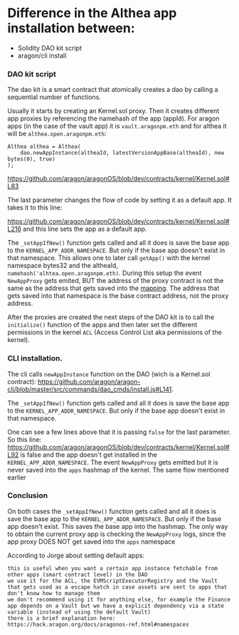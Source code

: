 # Difference in the Althea app installation between:

 * Solidity DAO kit script
 * aragon/cli install

### DAO kit script

The dao kit is a smart contract that atomically creates a dao by calling a sequential number of functions.

Usually it starts by creating an Kernel.sol proxy. Then it creates different app proxies by referencing the namehash of the app (appId). For aragon apps (in the case of the vault app) it is `vault.aragonpm.eth` and for althea it will be `althea.open.aragonpm.eth`:

```
Althea althea = Althea(
    dao.newAppInstance(altheaId, latestVersionAppBase(altheaId), new bytes(0), true)
);
```
https://github.com/aragon/aragonOS/blob/dev/contracts/kernel/Kernel.sol#L83

The last parameter changes the flow of code by setting it as a default app. It takes it to this line:

https://github.com/aragon/aragonOS/blob/dev/contracts/kernel/Kernel.sol#L216 and this line sets the app as a default app.

The `_setAppIfNew()` function gets called and all it does is save the base app to the `KERNEL_APP_ADDR_NAMESPACE`. But only if the base app doesn't exist in that namespace. This allows one to later call `getApp()` with the kernel namespace bytes32 and the altheaId, `namehash('alhtea.open.aragonpm.eth)`. During this setup the event `NewAppProxy` gets emited, BUT the address of the proxy contract is not the same as the address that gets saved into the [mapping](https://github.com/aragon/aragonOS/blob/dev/contracts/kernel/Kernel.sol#L88-L89). The address that gets saved into that namespace is the base contract address, not the proxy address.

After the proxies are created the next steps of the DAO kit is to call the `initialize()` function of the apps and then later set the different permissions in the kernel `ACL` (Access Control List aka permissions of the kernel).

### CLI installation.

The cli calls `newAppInstance` function on the DAO (wich is a Kernel.sol contract): https://github.com/aragon/aragon-cli/blob/master/src/commands/dao_cmds/install.js#L141. 

The `_setAppIfNew()` function gets called and all it does is save the base app to the `KERNEL_APP_ADDR_NAMESPACE`. But only if the base app doesn't exist in that namespace.

One can see a few lines above that it is passing `false` for the last parameter. So this line: https://github.com/aragon/aragonOS/blob/dev/contracts/kernel/Kernel.sol#L92 is false and the app doesn't get installed in the `KERNEL_APP_ADDR_NAMESPACE`. The event `NewAppProxy` gets emitted but it is never saved into the `apps` hashmap of the kernel. The same flow mentioned earlier

### Conclusion

On both cases the `_setAppIfNew()` function gets called and all it does is save the base app to the `KERNEL_APP_ADDR_NAMESPACE`. But only if the base app doesn't exist. This saves the base app into the hashmap. The only way to obtain the current proxy app is checking the `NewAppProxy` logs, since the app proxy DOES NOT get saved into the `apps` namespace

According to Jorge about setting default apps:
```
this is useful when you want a certain app instance fetchable from other apps (smart contract level) in the DAO
we use it for the ACL, the EVMScriptExecutorRegistry and the Vault that gets used as a escape hatch in case assets are sent to apps that don't know how to manage them
we don't recommend using it for anything else, for example the Finance app depends on a Vault but we have a explicit dependency via a state variable (instead of using the default Vault)
there is a brief explanation here: https://hack.aragon.org/docs/aragonos-ref.html#namespaces 
```
